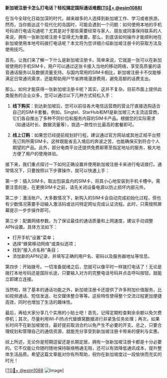 **新加坡注册卡怎么打电话？轻松搞定国际通话难题[[TG💪+ @esim1088](https://t.me/s/esim1088)]**

在当今全球化日益加深的时代，越来越多的人选择到新加坡工作、学习或者旅游。然而，当你抵达这个现代化的岛国时，可能会遇到一个问题：如何使用本地的手机号码进行电话沟通呢？尤其是对于那些需要经常与家人、朋友或同事保持联系的人来说，拥有一张新加坡注册卡显得尤为重要。那么，到底该如何操作才能顺利地在新加坡使用本地号码拨打电话呢？本文将为您详细介绍新加坡注册卡的获取方法及使用技巧。

首先，让我们来了解一下什么是新加坡注册卡。简单来说，它就是一张可以在新加坡使用的手机SIM卡，用户可以通过这张卡接入当地的移动网络，享受高质量的语音通话服务以及数据流量支持。与国内常用的SIM卡相比，新加坡注册卡不仅能够满足日常通讯需求，还能帮助用户节省跨境漫游费用，避免高额的话费支出。

那么，如何才能获得一张新加坡注册卡呢？其实，这并不复杂。目前市面上提供此类服务的企业众多，您可以通过以下几种方式轻松入手：

1. **线下购买**：到达新加坡后，您可以前往各大电信运营商的营业厅直接选购适合自己的SIM卡套餐。例如，Singtel、StarHub和M1是新加坡三大主流运营商，它们各自推出了多种不同价位和服务内容的SIM卡产品。根据您的实际需求（如通话时长、数据流量等），挑选一款性价比最高的套餐即可。

2. **线上订购**：如果您已经提前规划好行程，建议通过官方网站或其他正规平台预先订购所需SIM卡。这样既能省去入境后的奔波之苦，也能确保买到符合个人期望的产品。此外，部分电商平台还提供免费邮寄至指定地址的服务，极大地方便了用户的使用体验。

接下来，我们重点探讨一下如何正确设置并使用新加坡注册卡来进行电话拨打。通常情况下，只要按照以下步骤操作，就可以快速上手：

第一步：插入SIM卡。取出包装盒内的SIM卡，将其小心地安装到手机卡槽中。需要注意的是，在更换SIM卡之前，请先关闭设备电源以防止损坏内部元件。

第二步：激活账户。大多数情况下，新购入的SIM卡会自动完成初始化过程，但也有少数情况需要手动输入激活码或访问特定网址完成认证流程。此时，只需按照屏幕提示一步步操作即可。

第三步：配置网络参数。为了保证最佳的通话质量和上网速度，建议手动调整APN设置。具体方法如下：
   - 打开手机“设置”菜单；
   - 选择“蜂窝移动网络”或类似选项；
   - 找到“接入点名称”条目；
   - 添加新的APN记录，并填写正确的用户名、密码以及服务器地址等信息。
   
第四步：开始拨号。一切准备就绪之后，您就可以像平时一样拨打电话了！无论是拨打本地号码还是国际长途，只要输入对方的完整电话号码并点击呼叫按钮，就能立即建立连接。

当然啦，除了基本的通话功能之外，新加坡注册卡还提供了许多附加价值服务，比如视频通话、短信发送、社交媒体整合等等。这些特性使得整个交流过程更加便捷高效，同时也增加了生活的趣味性。

最后，再给大家分享几个实用的小贴士吧！首先，记得定期检查剩余余额以免欠费停机；其次，尽量利用Wi-Fi热点代替蜂窝数据进行非紧急任务处理；再次，如果长时间不在新加坡居住，最好提前取消合约以免产生不必要的开支。总之，只要合理规划和管理自己的通信资源，就能充分享受到新加坡注册卡带来的便利与实惠。

综上所述，无论你是短期逗留还是长期定居，拥有一张新加坡注册卡都是十分必要的。它不仅能让你随时随地保持联络畅通无阻，还可以有效降低通讯成本，提升整体生活品质。希望这篇文章能对你有所帮助，祝你在新加坡度过一段愉快而充实的时光！

[[TG💪+ @esim1088](https://t.me/s/esim1088) ![Image](https://i.postimg.cc/4NQfJmqS/Snipaste-2025-05-13-00-14-12.png)]